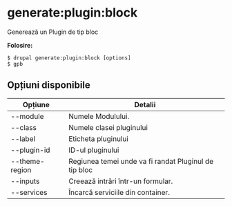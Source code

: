 # generate:plugin:block
Generează un Plugin de tip bloc

**Folosire:**
```
$ drupal generate:plugin:block [options] 
$ gpb  
```

## Opțiuni disponibile
Opțiune | Detalii
-------|-------------
--module | Numele Modulului.
--class | Numele clasei pluginului
--label | Eticheta pluginului
--plugin-id | ID-ul pluginului
--theme-region | Regiunea temei unde va fi randat Pluginul de tip bloc
--inputs | Creează intrări într-un formular.
--services | Încarcă serviciile din container.
